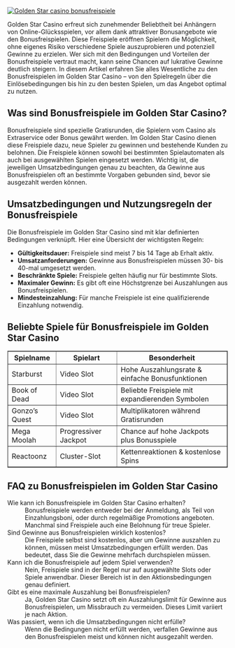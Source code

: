 [![Golden Star casino bonusfreispiele](https://123-caf.pages.dev/gitsignup.png)](https://vrmoo.ru/Bt82HjjY)

<p>Golden Star Casino erfreut sich zunehmender Beliebtheit bei Anhängern von Online-Glücksspielen, vor allem dank attraktiver Bonusangebote wie den Bonusfreispielen. Diese Freispiele eröffnen Spielern die Möglichkeit, ohne eigenes Risiko verschiedene Spiele auszuprobieren und potenziell Gewinne zu erzielen. Wer sich mit den Bedingungen und Vorteilen der Bonusfreispiele vertraut macht, kann seine Chancen auf lukrative Gewinne deutlich steigern. In diesem Artikel erfahren Sie alles Wesentliche zu den Bonusfreispielen im Golden Star Casino – von den Spielregeln über die Einlösebedingungen bis hin zu den besten Spielen, um das Angebot optimal zu nutzen.</p>  <h2>Was sind Bonusfreispiele im Golden Star Casino?</h2> <p>Bonusfreispiele sind spezielle Gratisrunden, die Spielern vom Casino als Extraservice oder Bonus gewährt werden. Im Golden Star Casino dienen diese Freispiele dazu, neue Spieler zu gewinnen und bestehende Kunden zu belohnen. Die Freispiele können sowohl bei bestimmten Spielautomaten als auch bei ausgewählten Spielen eingesetzt werden. Wichtig ist, die jeweiligen Umsatzbedingungen genau zu beachten, da Gewinne aus Bonusfreispielen oft an bestimmte Vorgaben gebunden sind, bevor sie ausgezahlt werden können.</p>  <h2>Umsatzbedingungen und Nutzungsregeln der Bonusfreispiele</h2> <p>Die Bonusfreispiele im Golden Star Casino sind mit klar definierten Bedingungen verknüpft. Hier eine Übersicht der wichtigsten Regeln:</p> <ul>   <li><strong>Gültigkeitsdauer:</strong> Freispiele sind meist 7 bis 14 Tage ab Erhalt aktiv.</li>   <li><strong>Umsatzanforderungen:</strong> Gewinne aus Bonusfreispielen müssen 30- bis 40-mal umgesetzt werden.</li>   <li><strong>Beschränkte Spiele:</strong> Freispiele gelten häufig nur für bestimmte Slots.</li>   <li><strong>Maximaler Gewinn:</strong> Es gibt oft eine Höchstgrenze bei Auszahlungen aus Bonusfreispielen.</li>   <li><strong>Mindesteinzahlung:</strong> Für manche Freispiele ist eine qualifizierende Einzahlung notwendig.</li> </ul>  <h2>Beliebte Spiele für Bonusfreispiele im Golden Star Casino</h2> <table border="1" cellpadding="8" cellspacing="0" style="border-collapse: collapse; width: 100%;">   <thead>     <tr>       <th>Spielname</th>       <th>Spielart</th>       <th>Besonderheit</th>     </tr>   </thead>   <tbody>     <tr>       <td>Starburst</td>       <td>Video Slot</td>       <td>Hohe Auszahlungsrate &amp; einfache Bonusfunktionen</td>     </tr>     <tr>       <td>Book of Dead</td>       <td>Video Slot</td>       <td>Beliebte Freispiele mit expandierenden Symbolen</td>     </tr>     <tr>       <td>Gonzo’s Quest</td>       <td>Video Slot</td>       <td>Multiplikatoren während Gratisrunden</td>     </tr>     <tr>       <td>Mega Moolah</td>       <td>Progressiver Jackpot</td>       <td>Chance auf hohe Jackpots plus Bonusspiele</td>     </tr>     <tr>       <td>Reactoonz</td>       <td>Cluster-Slot</td>       <td>Kettenreaktionen &amp; kostenlose Spins</td>     </tr>   </tbody> </table>  <h2>FAQ zu Bonusfreispielen im Golden Star Casino</h2> <dl>   <dt>Wie kann ich Bonusfreispiele im Golden Star Casino erhalten?</dt>   <dd>Bonusfreispiele werden entweder bei der Anmeldung, als Teil von Einzahlungsboni, oder durch regelmäßige Promotions angeboten. Manchmal sind Freispiele auch eine Belohnung für treue Spieler.</dd>    <dt>Sind Gewinne aus Bonusfreispielen wirklich kostenlos?</dt>   <dd>Die Freispiele selbst sind kostenlos, aber um Gewinne auszahlen zu können, müssen meist Umsatzbedingungen erfüllt werden. Das bedeutet, dass Sie die Gewinne mehrfach durchspielen müssen.</dd>    <dt>Kann ich die Bonusfreispiele auf jedem Spiel verwenden?</dt>   <dd>Nein, Freispiele sind in der Regel nur auf ausgewählte Slots oder Spiele anwendbar. Dieser Bereich ist in den Aktionsbedingungen genau definiert.</dd>    <dt>Gibt es eine maximale Auszahlung bei Bonusfreispielen?</dt>   <dd>Ja, Golden Star Casino setzt oft ein Auszahlungslimit für Gewinne aus Bonusfreispielen, um Missbrauch zu vermeiden. Dieses Limit variiert je nach Aktion.</dd>    <dt>Was passiert, wenn ich die Umsatzbedingungen nicht erfülle?</dt>   <dd>Wenn die Bedingungen nicht erfüllt werden, verfallen Gewinne aus den Bonusfreispielen meist und können nicht ausgezahlt werden.</dd> </dl>